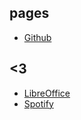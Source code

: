 ## pages

- [Github](https://github.com/dzhfrv)

## <3

- [LibreOffice](https://ru.libreoffice.org/)
- [Spotify](https://www.spotify.com)
